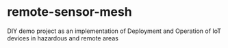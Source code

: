 # remote-sensor-mesh
DIY demo project as an implementation of Deployment and Operation of IoT devices in hazardous and remote areas
